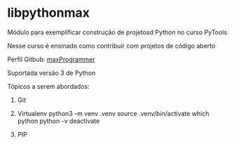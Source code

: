# libpythonmax
Módulo para exemplificar construção de projetosd Python no curso PyTools

Nesse curso é ensinado como contribuir com projetos de código aberto

Perfil Gitbub: [maxProgrammer](https://github.com/maxProgrammer)

Suportada versão 3 de Python 

Tópicos a serem abordados:
1. Git


2. Virtualenv
python3 -m venv .venv
source .venv/bin/activate
which python
python -v
deactivate


3. PIP
